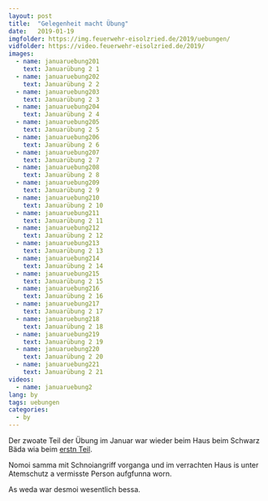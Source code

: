 ```yaml
---
layout: post
title:  "Gelegenheit macht Übung"
date:   2019-01-19
imgfolder: https://img.feuerwehr-eisolzried.de/2019/uebungen/
vidfolder: https://video.feuerwehr-eisolzried.de/2019/
images:
  - name: januaruebung201
    text: Januarübung 2 1
  - name: januaruebung202
    text: Januarübung 2 2
  - name: januaruebung203
    text: Januarübung 2 3
  - name: januaruebung204
    text: Januarübung 2 4
  - name: januaruebung205
    text: Januarübung 2 5
  - name: januaruebung206
    text: Januarübung 2 6
  - name: januaruebung207
    text: Januarübung 2 7
  - name: januaruebung208
    text: Januarübung 2 8
  - name: januaruebung209
    text: Januarübung 2 9
  - name: januaruebung210
    text: Januarübung 2 10
  - name: januaruebung211
    text: Januarübung 2 11
  - name: januaruebung212
    text: Januarübung 2 12
  - name: januaruebung213
    text: Januarübung 2 13
  - name: januaruebung214
    text: Januarübung 2 14
  - name: januaruebung215
    text: Januarübung 2 15
  - name: januaruebung216
    text: Januarübung 2 16
  - name: januaruebung217
    text: Januarübung 2 17
  - name: januaruebung218
    text: Januarübung 2 18
  - name: januaruebung219
    text: Januarübung 2 19
  - name: januaruebung220
    text: Januarübung 2 20
  - name: januaruebung221
    text: Januarübung 2 21
videos:
  - name: januaruebung2
lang: by
tags: uebungen
categories:
  - by
---
```

Der zwoate Teil der Übung im Januar war wieder beim Haus beim Schwarz Bäda wia beim [erstn Teil](/2019/01/05/spass-am-ueben-trotz-kaelte/).

Nomoi samma mit Schnoiangriff vorganga und im verrachten Haus is unter Atemschutz a vermisste Person aufgfunna worn.

As weda war desmoi wesentlich bessa.
